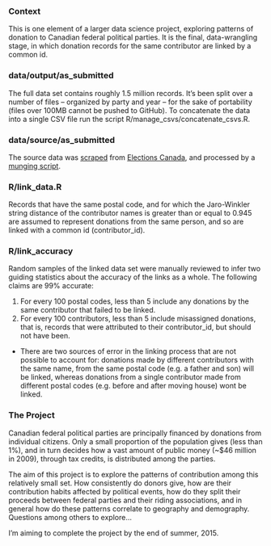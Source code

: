 ### Context

This is one element of a larger data science project, exploring patterns of donation to Canadian federal political parties. It is the final, data-wrangling stage, in which donation records for the same contributor are linked by a common id.

### data/output/as_submitted

The full data set contains roughly 1.5 million records. It’s been split over a number of files – organized by party and year – for the sake of portability (files over 100MB cannot be pushed to GitHub). To concatenate the data into a single CSV file run the script R/manage_csvs/concatenate_csvs.R.

### data/source/as_submitted

The source data was [scraped](https://github.com/leonL/federal-contributions-scraper) from [Elections Canada](http://www.elections.ca/WPAPPS/WPF/), and processed by a [munging script](https://github.com/leonL/federal-contributions-munger).

### R/link_data.R

Records that have the same postal code, and for which the Jaro-Winkler string distance of the contributor names is greater than or equal to 0.945 are assumed to represent donations from the same person, and so are linked with a common id (contributor_id).

### R/link_accuracy

Random samples of the linked data set were manually reviewed to infer two guiding statistics about the accuracy of the links as a whole. The following claims are 99% accurate:

1. For every 100 postal codes, less than 5 include any donations by the same contributor that failed to be linked.
2. For every 100 contributors, less than 5 include misassigned donations, that is, records that were attributed to their contributor_id, but should not have been.

* There are two sources of error in the linking process that are not possible to account for: donations made by different contributors with the same name, from the same postal code (e.g. a father and son) will be linked, whereas donations from a single contributor made from different postal codes (e.g. before and after moving house) wont be linked.

### The Project

Canadian federal political parties are principally financed by donations from individual citizens. Only a small proportion of the population gives (less than 1%), and in turn decides how a vast amount of public money (~$46 million in 2009), through tax credits, is distributed among the parties.

The aim of this project is to explore the patterns of contribution among this relatively small set. How consistently do donors give, how are their contribution habits affected by political events, how do they split their proceeds between federal parties and their riding associations, and in general how do these patterns correlate to geography and demography. Questions among others to explore...

I’m aiming to complete the project by the end of summer, 2015.

